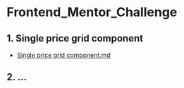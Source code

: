 # Frontend_Mentor_Challenge

## 1. Single price grid component
- [Single price grid component.md](https://github.com/walmanjm/Frontend_Mentor_Challenge/blob/02cc97a1d7c147e7e5b9a32f389d711f61923356/Single%20price%20grid%20component/README.md)

## 2. ...

  
